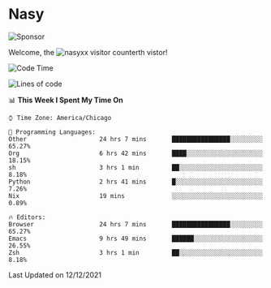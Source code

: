 # Nasy

<!--
<p align="center">
<img height="200" src="https://github-readme-stats.vercel.app/api?username=nasyxx&count_private=true&show_icons=true&theme=dracula&include_all_commits=true"/>
<img height="200" src="https://github-readme-stats.vercel.app/api/top-langs/?username=nasyxx&theme=dracula&hide=html,jupyter+notebook&count_private=true&show_icons=true"/>
</p>

  
----------------
-->

![Sponsor](https://img.shields.io/static/v1.svg?label=Sponsor&message=%E2%9D%A4&logo=GitHub&style=flat&color=pink)
 
Welcome, the ![nasyxx visitor counter](https://count.getloli.com/get/@nasyxx?theme=rule34)th vistor!
 
<!--START_SECTION:waka-->
![Code Time](http://img.shields.io/badge/Code%20Time-1%2C557%20hrs%2028%20mins-blue)

![Lines of code](https://img.shields.io/badge/From%20Hello%20World%20I%27ve%20Written-5%20Million%20lines%20of%20code-blue)

📊 **This Week I Spent My Time On** 

```text
⌚︎ Time Zone: America/Chicago

💬 Programming Languages: 
Other                    24 hrs 7 mins       ████████████████░░░░░░░░░   65.27% 
Org                      6 hrs 42 mins       ████░░░░░░░░░░░░░░░░░░░░░   18.15% 
sh                       3 hrs 1 min         ██░░░░░░░░░░░░░░░░░░░░░░░   8.18% 
Python                   2 hrs 41 mins       █░░░░░░░░░░░░░░░░░░░░░░░░   7.26% 
Nix                      19 mins             ░░░░░░░░░░░░░░░░░░░░░░░░░   0.89%

🔥 Editors: 
Browser                  24 hrs 7 mins       ████████████████░░░░░░░░░   65.27% 
Emacs                    9 hrs 49 mins       ██████░░░░░░░░░░░░░░░░░░░   26.55% 
Zsh                      3 hrs 1 min         ██░░░░░░░░░░░░░░░░░░░░░░░   8.18%

```


 Last Updated on 12/12/2021
<!--END_SECTION:waka-->

<!-- ![visitors](https://visitor-badge.laobi.icu/badge?page_id=nasyxx.nasyxx) -->
